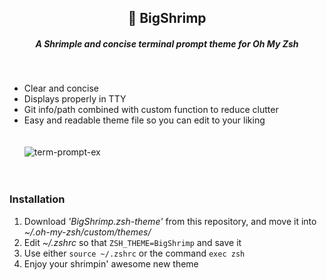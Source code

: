 **<div align="center"><h2>🦐  BigShrimp</h2></div>**
_<div align="center"><h5>A Shrimple and concise terminal prompt theme for Oh My Zsh</h5></div>_<br>

- Clear and concise
- Displays properly in TTY
- Git info/path combined with custom function to reduce clutter
- Easy and readable theme file so you can edit to your liking<br><br><br>
![term-prompt-ex](https://github.com/taksyon/oh-my-zsh-theme/assets/131212515/f7e850d0-29dd-4eb5-91f4-6e063a3ec69e)<br><br><br>

### **Installation** <br>
1. Download _'BigShrimp.zsh-theme'_ from this repository, and move it into _~/.oh-my-zsh/custom/themes/_
2. Edit _~/.zshrc_ so that `ZSH_THEME=BigShrimp` and save it
3. Use either `source ~/.zshrc` or the command `exec zsh`
4. Enjoy your shrimpin' awesome new theme

